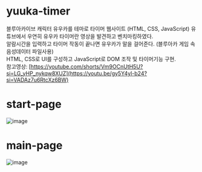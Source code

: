 # yuuka-timer
블루아카이브 캐릭터 유우카를 테마로 타이머 웹사이트 (HTML, CSS, JavaScript)
유튜브에서 우연히 유우카 타이머란 영상을 발견하고 벤치마킹하였다.<br/>
알람시간을 입력하고 타이머 작동이 끝나면 유우카가 말을 걸어준다. (블루아카 게임 속 음성데이터 파일사용)<br/>
HTML, CSS로 UI를 구성하고 JavaScript로 DOM 조작 및 타이머기능 구현.<br/>
참고영상: [https://youtube.com/shorts/Vm9OCnUtH5U?si=LG_yHP_nykqw8XUZ](https://youtu.be/gy5Y4yl-b24?si=VADAz7u6RtcXz6BW)
# start-page
![image](https://github.com/kjsug1030/yuuka-timer/assets/77241591/9916a274-bc20-4fa7-bf17-47869cc50aa3)
# main-page
![image](https://github.com/kjsug1030/yuuka-timer/assets/77241591/769309f0-f4a4-4764-9f61-ea74a13b1b58)

